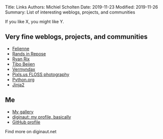 Title: Links
Authors: Michiel Scholten
Date: 2019-11-23
Modified: 2019-11-26
Summary: List of interesting weblogs, projects, and communities

If you like X, you might like Y.

<h2 id="fine_people">Very fine weblogs, projects, and communities</h2>

<ul>
    <li><a href="https://www.felienne.com/">Felienne</a></li>
    <li><a href="https://randsinrepose.com/">Rands in Repose</a></li>
    <li><a href="https://whatthefuck.computer/blog/">Ryan Rix</a></li>
    <li><a href="https://www.tibobeijen.nl/">Tibo Beijen</a></li>
    <li><a href="https://galaxycow.com/">Vermyndax</a></li>
    <li><a href="https://pixls.us/">Pixls.us FLOSS photography</a></li>
    <li><a href="https://python.org/">Python.org</a></li>
    <li><a href="http://jinja.pocoo.org/">Jinja2</a></li>
</ul>


<h2 id="myself">Me</h2>

<ul>
    <li><a href="https://shuttereye.org/">My gallery</a></li>
    <li><a href="https://diginaut.net/">diginaut: my profile, basically</a></li>
    <li><a href="https://github.com/aquatix">GitHub profile</a></li>
</ul>

Find more on diginaut.net
